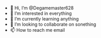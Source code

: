- 👋 Hi, I’m @Degamemaster628
- 👀 I’m interested in everything 
- 🌱 I’m currently learning anything
- 💞️ I’m looking to collaborate on sonething
- 📫 How to reach me email

<!---
Degamemaster628/Degamemaster628 is a ✨ special ✨ repository because its `README.md` (this file) appears on your GitHub profile.
You can click the Preview link to take a look at your changes.
--->
